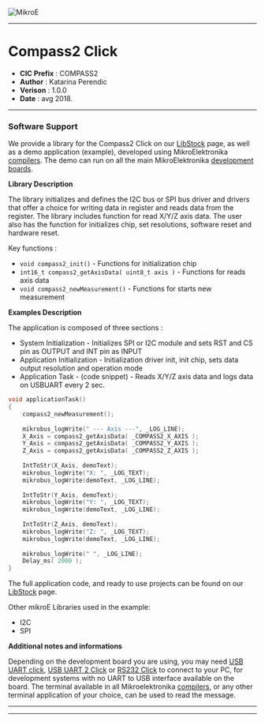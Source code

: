 ![MikroE](http://www.mikroe.com/img/designs/beta/logo_small.png)

---

# Compass2 Click

- **CIC Prefix**  : COMPASS2
- **Author**      : Katarina Perendic
- **Verison**     : 1.0.0
- **Date**        : avg 2018.

---

### Software Support

We provide a library for the Compass2 Click on our [LibStock](https://libstock.mikroe.com/projects/view/1833/compass-2-click) 
page, as well as a demo application (example), developed using MikroElektronika 
[compilers](http://shop.mikroe.com/compilers). The demo can run on all the main 
MikroElektronika [development boards](http://shop.mikroe.com/development-boards).

**Library Description**

The library initializes and defines the I2C bus or SPI bus driver and drivers that offer a choice for writing data in register and reads data from the register.
The library includes function for read X/Y/Z axis data.
The user also has the function for initializes chip, set resolutions, software reset and hardware reset.

Key functions :

- ``` void compass2_init() ``` - Functions for initialization chip
- ``` int16_t compass2_getAxisData( uint8_t axis ) ``` - Functions for reads axis data
- ``` void compass2_newMeasurement() ``` - Functions for starts new measurement

**Examples Description**

The application is composed of three sections :

- System Initialization - Initializes SPI or I2C module and sets RST and CS pin as OUTPUT and INT pin as INPUT
- Application Initialization - Initialization driver init, init chip, sets data output resolution and operation mode
- Application Task - (code snippet) - Reads X/Y/Z axis data and logs data on USBUART every 2 sec.

```.c
void applicationTask()
{
    compass2_newMeasurement();
    
    mikrobus_logWrite(" --- Axis ---", _LOG_LINE);
    X_Axis = compass2_getAxisData( _COMPASS2_X_AXIS );
    Y_Axis = compass2_getAxisData( _COMPASS2_Y_AXIS );
    Z_Axis = compass2_getAxisData( _COMPASS2_Z_AXIS );
    
    IntToStr(X_Axis, demoText);
    mikrobus_logWrite("X: ", _LOG_TEXT);
    mikrobus_logWrite(demoText, _LOG_LINE);
    
    IntToStr(Y_Axis, demoText);
    mikrobus_logWrite("Y: ", _LOG_TEXT);
    mikrobus_logWrite(demoText, _LOG_LINE);
    
    IntToStr(Z_Axis, demoText);
    mikrobus_logWrite("Z: ", _LOG_TEXT);
    mikrobus_logWrite(demoText, _LOG_LINE);
    
    mikrobus_logWrite(" ", _LOG_LINE);
    Delay_ms( 2000 );
}
```

The full application code, and ready to use projects can be found on our 
[LibStock](https://libstock.mikroe.com/projects/view/1833/compass-2-click) page.

Other mikroE Libraries used in the example:

- I2C
- SPI

**Additional notes and informations**

Depending on the development board you are using, you may need 
[USB UART click](http://shop.mikroe.com/usb-uart-click), 
[USB UART 2 Click](http://shop.mikroe.com/usb-uart-2-click) or 
[RS232 Click](http://shop.mikroe.com/rs232-click) to connect to your PC, for 
development systems with no UART to USB interface available on the board. The 
terminal available in all Mikroelektronika 
[compilers](http://shop.mikroe.com/compilers), or any other terminal application 
of your choice, can be used to read the message.

---
---
